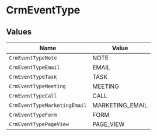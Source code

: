 # CrmEventType


## Values

| Name                         | Value                        |
| ---------------------------- | ---------------------------- |
| `CrmEventTypeNote`           | NOTE                         |
| `CrmEventTypeEmail`          | EMAIL                        |
| `CrmEventTypeTask`           | TASK                         |
| `CrmEventTypeMeeting`        | MEETING                      |
| `CrmEventTypeCall`           | CALL                         |
| `CrmEventTypeMarketingEmail` | MARKETING_EMAIL              |
| `CrmEventTypeForm`           | FORM                         |
| `CrmEventTypePageView`       | PAGE_VIEW                    |